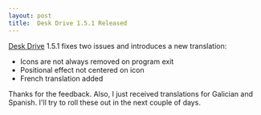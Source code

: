 ```yaml
---
layout: post
title:  Desk Drive 1.5.1 Released
---
```

[Desk Drive](/deskdrive) 1.5.1 fixes two issues and introduces a new translation:

  * Icons are not always removed on program exit
  * Positional effect not centered on icon
  * French translation added

Thanks for the feedback. Also, I just received translations for Galician and Spanish. I'll try to roll these out in the next couple of days.
